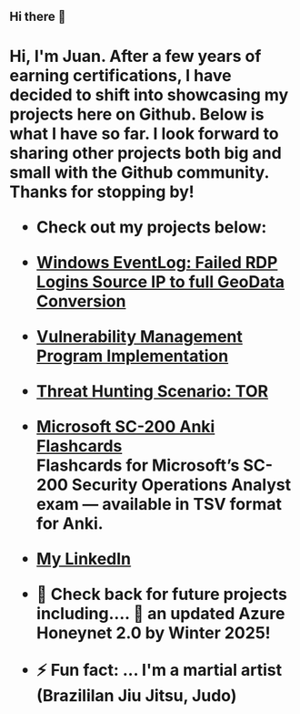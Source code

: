 ## Hi there 👋

<h1>Hi, I'm Juan. After a few years of earning certifications, I have decided to shift into showcasing my projects here on Github. Below is what I 
have so far. I look forward to sharing other projects both big and small with the Github community. Thanks for stopping by!

  - Check out my  projects below:
 
  - [Windows EventLog: Failed RDP Logins Source IP to full GeoData Conversion](https://github.com/juansasoc/Azure-Project/blob/main/README.md)
  


  - [Vulnerability Management Program Implementation](https://github.com/juansasoc/Vulnerability-Management/blob/main/README.md)



  - [Threat Hunting Scenario: TOR](https://github.com/juansasoc/threat-hunting-scenario-tor)

- [Microsoft SC-200 Anki Flashcards](https://github.com/juansasoc/Microsoft-SC-200-Anki-Flashcards)  
  Flashcards for Microsoft’s SC-200 Security Operations Analyst exam — available in TSV format for Anki.

    
 - [My LinkedIn](https://www.linkedin.com/in/juan-rivera-2b434b7b/)




- 🔭 Check back for future projects including....  :eyes: an updated Azure Honeynet 2.0 by Winter 2025!

- ⚡ Fun fact: ... I'm a martial artist (Brazililan Jiu Jitsu, Judo)
   
